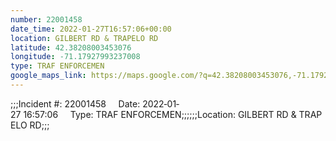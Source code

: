 ```yaml
---
number: 22001458
date_time: 2022-01-27T16:57:06+00:00
location: GILBERT RD & TRAPELO RD
latitude: 42.38208003453076
longitude: -71.17927993237008
type: TRAF ENFORCEMEN
google_maps_link: https://maps.google.com/?q=42.38208003453076,-71.17927993237008
---
```


;;;Incident #: 22001458     Date: 2022‐01‐27 16:57:06     Type: TRAF ENFORCEMEN;;;;;;Location: GILBERT RD & TRAPELO RD;;;
